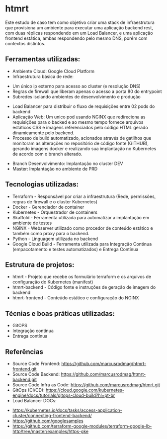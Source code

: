 # htmrt

Este estudo de caso tem como objetivo criar uma stack de infraestrutura que provisiona um ambiente para executar uma aplicação backend rest, com duas réplicas respondendo em um Load Balancer, e uma aplicação frontend estática, ambas respondendo pelo mesmo DNS, porém com contextos distintos.

## Ferramentas utilizadas:

- Ambiente Cloud: Google Cloud Platform
- Infraestrutura básica de rede: 
*   Um único ip externo para acesso ao cluster (e resolução DNS)
*   Regras de firewall que liberam apenas o acesso a porta 80 do entrypoint
*   Subredes isolando ambientes de desenvolvimento e produção
- Load Balancer para distribuir o fluxo de requisições entre 02 pods do backend
- Aplicação Web: Um unico pod usando NGINX que redireciona as requisições para o backed e ao mesmo tempo fornece arquivos estáticos CSS e imagens referenciados pelo código HTML gerado dinamicamente pelo backend. 
- Processo de build automatizado, acionados através de gatilhos que monitoram as alterações no repositório de código fonte (GITHUB), gerando imagens docker e realizando sua implantação no Kubernetes de acordo com o branch alterado.
*   Branch Desenvolvimento: Implantação no cluster DEV
*   Master: Implantação no ambiente de PRD

## Tecnologias utilizadas:

*   Terraform - Responsável por criar a infraestrutura (Rede, permissões, regras de firewall e o cluster Kubernetes)
*   Docker - Gerenciador de container
*   Kubernetes - Orquestrador de containers
*   Skaffold - Ferramenta utilizada para automatizar a implantação em ambiente de testes
*   NGINX - Webserver utilizado como procedor de conteúdo estático e também como proxy para o backend.
*   Python - Linguagem utilizada no backend
*   Google Cloud Build - Ferramenta utilizada para Integração Contínua (empacotamento e testes automatizados) e Entrega Contínua


## Estrutura de projetos:

- htmrt - Projeto que recebe os formulário terraform e os arquivos de configuração do Kubernetes (manifest)
- htmrt-backend - Código fonte e instruções de geração de imagem do backend
- htmrt-frontend - Conteúdo estático e configuração do NGINX

## Técnias e boas práticas utilizadas:

- GitOPS
- Integração contínua
- Entrega contínua


## Referências
- Source Code Frontend: https://github.com/marcusrodmag/htmrt-frontend.git
- Source Code Backend: https://github.com/marcusrodmag/htmrt-backend.git
- Source Code Infra as Code: https://github.com/marcusrodmag/htmrt.git
- GitOps (CI/CD): https://cloud.google.com/kubernetes-engine/docs/tutorials/gitops-cloud-build?hl=pt-br
- Load Balancer DOCs:
* https://kubernetes.io/docs/tasks/access-application-cluster/connecting-frontend-backend/
* https://github.com/googlesamples
* https://github.com/terraform-google-modules/terraform-google-lb-http/tree/master/examples/https-gke
